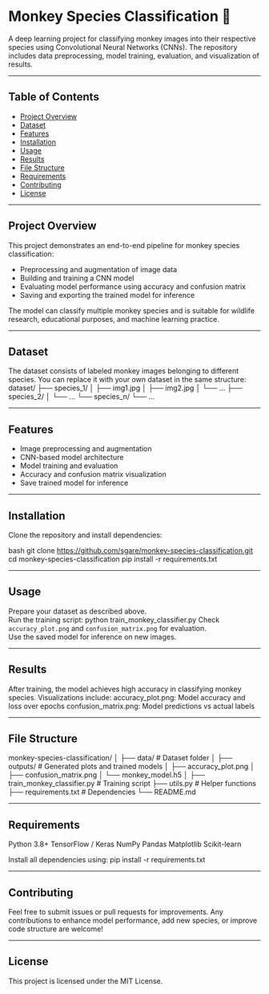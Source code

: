 # Monkey Species Classification 🐒

A deep learning project for classifying monkey images into their respective species using Convolutional Neural Networks (CNNs). The repository includes data preprocessing, model training, evaluation, and visualization of results.

---

## Table of Contents
- [Project Overview](#project-overview)
- [Dataset](#dataset)
- [Features](#features)
- [Installation](#installation)
- [Usage](#usage)
- [Results](#results)
- [File Structure](#file-structure)
- [Requirements](#requirements)
- [Contributing](#contributing)
- [License](#license)

---

## Project Overview
This project demonstrates an end-to-end pipeline for monkey species classification:
- Preprocessing and augmentation of image data
- Building and training a CNN model
- Evaluating model performance using accuracy and confusion matrix
- Saving and exporting the trained model for inference

The model can classify multiple monkey species and is suitable for wildlife research, educational purposes, and machine learning practice.

---

## Dataset
The dataset consists of labeled monkey images belonging to different species. You can replace it with your own dataset in the same structure:  
dataset/
├── species_1/
│ ├── img1.jpg
│ ├── img2.jpg
│ └── ...
├── species_2/
│ └── ...
└── species_n/
└── ...

---

## Features
- Image preprocessing and augmentation
- CNN-based model architecture
- Model training and evaluation
- Accuracy and confusion matrix visualization
- Save trained model for inference

---

## Installation
Clone the repository and install dependencies:

bash
git clone https://github.com/sgare/monkey-species-classification.git
cd monkey-species-classification
pip install -r requirements.txt

---

## Usage
Prepare your dataset as described above.  
Run the training script:
python train_monkey_classifier.py
Check `accuracy_plot.png` and `confusion_matrix.png` for evaluation.  
Use the saved model for inference on new images.

---

## Results
After training, the model achieves high accuracy in classifying monkey species. Visualizations include:
accuracy_plot.png: Model accuracy and loss over epochs
confusion_matrix.png: Model predictions vs actual labels

---

## File Structure
monkey-species-classification/
│
├── data/                   # Dataset folder
│
├── outputs/                # Generated plots and trained models
│   ├── accuracy_plot.png
│   ├── confusion_matrix.png
│   └── monkey_model.h5
│
├── train_monkey_classifier.py  # Training script
├── utils.py                    # Helper functions
├── requirements.txt            # Dependencies
└── README.md

---

## Requirements
Python 3.8+
TensorFlow / Keras
NumPy
Pandas
Matplotlib
Scikit-learn

Install all dependencies using:
pip install -r requirements.txt

---

## Contributing
Feel free to submit issues or pull requests for improvements. Any contributions to enhance model performance, add new species, or improve code structure are welcome!

---

## License
This project is licensed under the MIT License.
